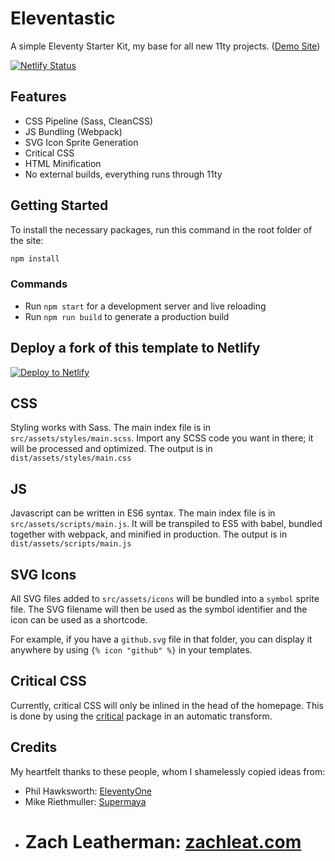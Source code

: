 # Eleventastic

A simple Eleventy Starter Kit, my base for all new 11ty projects. ([Demo Site](https://eleventastic.netlify.com))

[![Netlify Status](https://api.netlify.com/api/v1/badges/f78ec52d-8328-4e40-b6da-a0f9164e80d1/deploy-status)](https://app.netlify.com/sites/eleventastic/deploys)

## Features

-   CSS Pipeline (Sass, CleanCSS)
-   JS Bundling (Webpack)
-   SVG Icon Sprite Generation
-   Critical CSS
-   HTML Minification
-   No external builds, everything runs through 11ty

## Getting Started

To install the necessary packages, run this command in the root folder of the site:

```sh
npm install
```

### Commands

-   Run `npm start` for a development server and live reloading
-   Run `npm run build` to generate a production build

## Deploy a fork of this template to Netlify

[![Deploy to Netlify](https://www.netlify.com/img/deploy/button.svg)](https://app.netlify.com/start/deploy?repository=https://github.com/maxboeck/eleventastic)

## CSS

Styling works with Sass. The main index file is in `src/assets/styles/main.scss`. Import any SCSS code you want in there; it will be processed and optimized. The output is in `dist/assets/styles/main.css`

## JS

Javascript can be written in ES6 syntax. The main index file is in `src/assets/scripts/main.js`. It will be transpiled to ES5 with babel, bundled together with webpack, and minified in production. The output is in `dist/assets/scripts/main.js`

## SVG Icons

All SVG files added to `src/assets/icons` will be bundled into a `symbol` sprite file. The SVG filename will then be used as the symbol identifier and the icon can be used as a shortcode.

For example, if you have a `github.svg` file in that folder, you can display it anywhere by using `{% icon "github" %}` in your templates.

## Critical CSS

Currently, critical CSS will only be inlined in the head of the homepage. This is done by using the [critical](https://github.com/addyosmani/critical) package in an automatic transform.

## Credits

My heartfelt thanks to these people, whom I shamelessly copied ideas from:

-   Phil Hawksworth: [EleventyOne](https://github.com/philhawksworth/eleventyone)
-   Mike Riethmuller: [Supermaya](https://github.com/MadeByMike/supermaya)
-   # Zach Leatherman: [zachleat.com](https://github.com/zachleat/zachleat.com)
